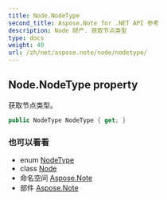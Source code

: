 ```yaml
---
title: Node.NodeType
second_title: Aspose.Note for .NET API 参考
description: Node 财产. 获取节点类型
type: docs
weight: 40
url: /zh/net/aspose.note/node/nodetype/
---
```

## Node.NodeType property

获取节点类型。

```csharp
public NodeType NodeType { get; }
```

### 也可以看看

* enum [NodeType](../../nodetype/)
* class [Node](../)
* 命名空间 [Aspose.Note](../../node/)
* 部件 [Aspose.Note](../../../)


